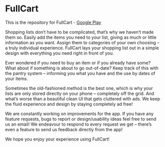 # FullCart #

This is the repository for FullCart - [Google Play](https://play.google.com/store/apps/details?id=com.twisthenry8gmail.fullcart)

Shopping lists don’t have to be complicated, that’s why we haven’t made them so.
Easily add the items you need to your list, giving as much or little information as you want. Assign them to categories of your own choosing – a truly individual experience. FullCart lays your shopping list out in a simple design with everything you need right in front of you.

Ever wondered if you need to buy an item or if you already have some? What about if something is about to go out-of-date? Keep track of this with the pantry system – informing you what you have and the use by dates of your items.

Sometimes the old-fashioned method is the best one, which is why your lists are only stored directly on your phone – completely off the grid.
And what’s worse than a beautiful clean UI that gets cluttered with ads. We keep the fluid experience and design by staying completely ad free!

We are constantly working on improvements for the app. If you have any feature requests, bugs to report or design/usability ideas feel free to send us an email! We endeavour to respond to every request we get – there’s even a feature to send us feedback directly from the app!

We hope you enjoy your experience using FullCart!
